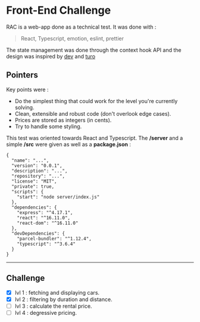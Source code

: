 # Front-End Challenge

RAC is a web-app done as a technical test. It was done with :

> React, Typescript, emotion, eslint, prettier

The state management was done through the context hook API and the design was
inspired by [dev](https://dev.to/) and [turo](https://turo.com/)

## Pointers

Key points were :

- Do the simplest thing that could work for the level you're currently solving.
- Clean, extensible and robust code (don't overlook edge cases).
- Prices are stored as integers (in cents).
- Try to handle some styling.

This test was oriented towards React and Typescript. The **/server** and a
simple **/src** were given as well as a **package.json** :

```
{
  "name": "...",
  "version": "0.0.1",
  "description": "...",
  "repository": "...",
  "license": "MIT",
  "private": true,
  "scripts": {
    "start": "node server/index.js"
  },
  "dependencies": {
    "express": "^4.17.1",
    "react": "^16.11.0",
    "react-dom": "^16.11.0"
  },
  "devDependencies": {
    "parcel-bundler": "^1.12.4",
    "typescript": "^3.6.4"
  }
}
```

---

## Challenge

- [x] lvl 1 : fetching and displaying cars.
- [x] lvl 2 : filtering by duration and distance.
- [ ] lvl 3 : calculate the rental price.
- [ ] lvl 4 : degressive pricing.
